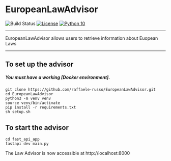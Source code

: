 # EuropeanLawAdvisor


![Build Status](https://github.com/raffaele-russo/EuropeanLawAdvisor/actions/workflows/pylint.yml/badge.svg)
[![License](https://img.shields.io/badge/License-MIT-blue.svg)](https://opensource.org/licenses/MIT)
[![Python 10](https://img.shields.io/badge/Python%20%7C%203.10-green.svg)](https://shields.io/)

----

EuropeanLawAdvisor allows users to retrieve information about Euopean Laws 

----

## To set up the advisor


##### You must have a working [Docker environment].

```
git clone https://github.com/raffaele-russo/EuropeanLawAdvisor.git
cd EuropeanLawAdvisor
python3 -m venv venv
source venv/bin/activate
pip install -r requirements.txt
sh setup.sh
```

## To start the advisor

```
cd fast_api_app 
fastapi dev main.py
```

The Law Advisor is now accessible at http://localhost:8000